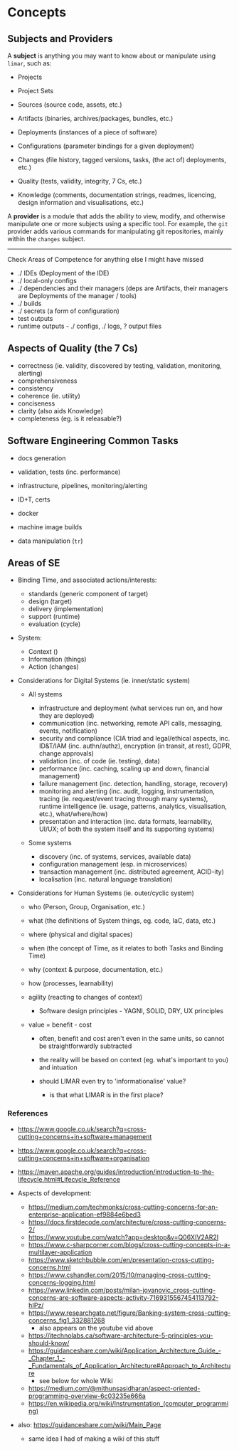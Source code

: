 # Concepts

## Subjects and Providers

A **subject** is anything you may want to know about or manipulate using `limar`, such as:

- Projects
- Project Sets

- Sources (source code, assets, etc.)
- Artifacts (binaries, archives/packages, bundles, etc.)
- Deployments (instances of a piece of software)
- Configurations (parameter bindings for a given deployment)

- Changes (file history, tagged versions, tasks, (the act of) deployments, etc.)
- Quality (tests, validity, integrity, 7 Cs, etc.)
- Knowledge (comments, documentation strings, readmes, licencing, design information and visualisations, etc.)

A **provider** is a module that adds the ability to view, modify, and otherwise
manipulate one or more subjects using a specific tool. For example, the `git`
provider adds various commands for manipulating git repositories, mainly within
the `changes` subject.

---

Check Areas of Competence for anything else I might have missed

- ./ IDEs (Deployment of the IDE)
- ./ local-only configs
- ./ dependencies and their managers (deps are Artifacts, their managers are Deployments of the manager / tools)
- ./ builds
- ./ secrets (a form of configuration)
- test outputs
- runtime outputs - ./ configs, ./ logs, ? output files

## Aspects of Quality (the 7 Cs)

- correctness (ie. validity, discovered by testing, validation, monitoring, alerting)
- comprehensiveness
- consistency
- coherence (ie. utility)
- conciseness
- clarity (also aids Knowledge)
- completeness (eg. is it releasable?)

## Software Engineering Common Tasks

- docs generation
- validation, tests (inc. performance)
- infrastructure, pipelines, monitoring/alerting
- ID+T, certs
- docker
- machine image builds

- data manipulation (`tr`)

## Areas of SE

- Binding Time, and associated actions/interests:
  - standards (generic component of target)
  - design (target)
  - delivery (implementation)
  - support (runtime)
  - evaluation (cycle)

- System:
  - Context ()
  - Information (things)
  - Action (changes)

- Considerations for Digital Systems (ie. inner/static system)
  - All systems
    - infrastructure and deployment (what services run on, and how they are deployed)
    - communication (inc. networking, remote API calls, messaging, events, notification)
    - security and compliance (CIA triad and legal/ethical aspects, inc. ID&T/IAM (inc. authn/authz), encryption (in transit, at rest), GDPR, change approvals)
    - validation (inc. of code (ie. testing), data)
    - performance (inc. caching, scaling up and down, financial management)
    - failure management (inc. detection, handling, storage, recovery)
    - monitoring and alerting (inc. audit, logging, instrumentation, tracing (ie. request/event tracing through many systems), runtime intelligence (ie. usage, patterns, analytics, visualisation, etc.), what/where/how)
    - presentation and interaction (inc. data formats, learnability, UI/UX; of both the system itself and its supporting systems)

  - Some systems
    - discovery (inc. of systems, services, available data)
    - configuration management (esp. in microservices)
    - transaction management (inc. distributed agreement, ACID-ity)
    - localisation (inc. natural language translation)

- Considerations for Human Systems (ie. outer/cyclic system)
  - who (Person, Group, Organisation, etc.)
  - what (the definitions of System things, eg. code, IaC, data, etc.)
  - where (physical and digital spaces)
  - when (the concept of Time, as it relates to both Tasks and Binding Time)
  - why (context & purpose, documentation, etc.)
  - how (processes, learnability)

  - agility (reacting to changes of context)
    - Software design principles - YAGNI, SOLID, DRY, UX principles

  - value = benefit - cost
    - often, benefit and cost aren't even in the same units, so cannot be straightforwardly subtracted
    - the reality will be based on context (eg. what's important to you) and intuation

    - should LIMAR even try to 'informationalise' value?
      - is that what LIMAR is in the first place?

### References

- https://www.google.co.uk/search?q=cross-cutting+concerns+in+software+management
- https://www.google.co.uk/search?q=cross-cutting+concerns+in+software+organisation

- https://maven.apache.org/guides/introduction/introduction-to-the-lifecycle.html#Lifecycle_Reference

- Aspects of development:
  - https://medium.com/techmonks/cross-cutting-concerns-for-an-enterprise-application-ef9884e6bed3
  - https://docs.firstdecode.com/architecture/cross-cutting-concerns-2/
  - https://www.youtube.com/watch?app=desktop&v=Q06XIV2AR2I
  - https://www.c-sharpcorner.com/blogs/cross-cutting-concepts-in-a-multilayer-application
  - https://www.sketchbubble.com/en/presentation-cross-cutting-concerns.html
  - https://www.cshandler.com/2015/10/managing-cross-cutting-concerns-logging.html
  - https://www.linkedin.com/posts/milan-jovanovic_cross-cutting-concerns-are-software-aspects-activity-7169315567454113792-hIPz/
  - https://www.researchgate.net/figure/Banking-system-cross-cutting-concerns_fig1_332881268
    - also appears on the youtube vid above
  - https://itechnolabs.ca/software-architecture-5-principles-you-should-know/
  - https://guidanceshare.com/wiki/Application_Architecture_Guide_-_Chapter_1_-_Fundamentals_of_Application_Architecture#Approach_to_Architecture
    - see below for whole Wiki
  - https://medium.com/@mithunsasidharan/aspect-oriented-programming-overview-6c03235e666a
  - https://en.wikipedia.org/wiki/Instrumentation_(computer_programming)

- also: https://guidanceshare.com/wiki/Main_Page
  - same idea I had of making a wiki of this stuff
